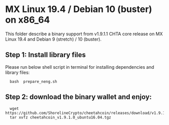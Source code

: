 # MX Linux 19.4 / Debian 10 (buster) on x86_64

This folder describe a binary support from v1.9.1.1 CHTA core release on MX Linux 19.4 and Debian 9 (stretch) / 10 (buster).

## Step 1: Install library files
Please run below shell script in terminal for installing dependencies and library files:
```
  bash  prepare_neng.sh
```

## Step 2: download the binary wallet and enjoy:
```
  wget https://github.com/ShorelineCrypto/cheetahcoin/releases/download/v1.9.1.0/cheetahcoin_v1.9.1.0_ubuntu16.04.tgz
  tar xvfz cheetahcoin_v1.9.1.0_ubuntu16.04.tgz
```
